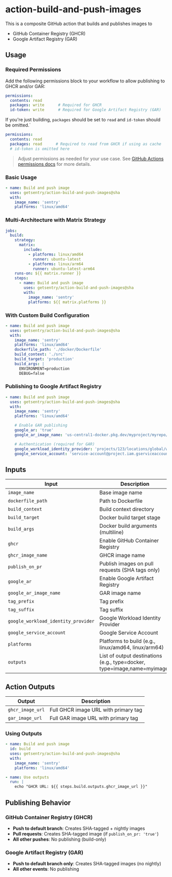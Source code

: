 # action-build-and-push-images

This is a composite GitHub action that builds and publishes images to

- GitHub Container Registry (GHCR)
- Google Artifact Registry (GAR)

## Usage

### Required Permissions

Add the following permissions block to your workflow to allow publishing to GHCR and/or GAR:

```yaml
permissions:
  contents: read
  packages: write      # Required for GHCR
  id-token: write      # Required for Google Artifact Registry (GAR)
```

If you're just building, `packages` should be set to `read` and `id-token` should be omitted.`

```yaml
permissions:
  contents: read
  packages: read      # Required to read from GHCR if using as cache
  # id-token is omitted here
```

> Adjust permissions as needed for your use case. See [GitHub Actions permissions docs](https://docs.github.com/en/actions/using-jobs/assigning-permissions-to-jobs) for more details.

### Basic Usage

```yaml
- name: Build and push image
  uses: getsentry/action-build-and-push-images@sha
  with:
    image_name: 'sentry'
    platforms: 'linux/amd64'
```

### Multi-Architecture with Matrix Strategy

```yaml
jobs:
  build:
    strategy:
      matrix:
        include:
          - platforms: linux/amd64
            runner: ubuntu-latest
          - platforms: linux/arm64
            runner: ubuntu-latest-arm64
    runs-on: ${{ matrix.runner }}
    steps:
      - name: Build and push image
        uses: getsentry/action-build-and-push-images@sha
        with:
          image_name: 'sentry'
          platforms: ${{ matrix.platforms }}
```

### With Custom Build Configuration

```yaml
- name: Build and push image
  uses: getsentry/action-build-and-push-images@sha
  with:
    image_name: 'sentry'
    platforms: 'linux/amd64'
    dockerfile_path: './docker/Dockerfile'
    build_context: './src'
    build_target: 'production'
    build_args: |
      ENVIRONMENT=production
      DEBUG=false
```

### Publishing to Google Artifact Registry

```yaml
- name: Build and push image
  uses: getsentry/action-build-and-push-images@sha
  with:
    image_name: 'sentry'
    platforms: 'linux/amd64'

    # Enable GAR publishing
    google_ar: 'true'
    google_ar_image_name: 'us-central1-docker.pkg.dev/myproject/myrepo/myapp'

    # Authentication (required for GAR)
    google_workload_identity_provider: 'projects/123/locations/global/workloadIdentityPools/pool/providers/provider'
    google_service_account: 'service-account@project.iam.gserviceaccount.com'
```

## Inputs

| Input | Description | Required | Default |
|-------|-------------|----------|---------|
| `image_name` | Base image name | Yes | - |
| `dockerfile_path` | Path to Dockerfile | No | `./Dockerfile` |
| `build_context` | Build context directory | No | `.` |
| `build_target` | Docker build target stage | No | - |
| `build_args` | Docker build arguments (multiline) | No | - |
| `ghcr` | Enable GitHub Container Registry | No | `true` |
| `ghcr_image_name` | GHCR image name | No | `ghcr.io/{owner}/{image_name}` |
| `publish_on_pr` | Publish images on pull requests (SHA tags only) | No | `false` |
| `google_ar` | Enable Google Artifact Registry | No | `false` |
| `google_ar_image_name` | GAR image name | No | - |
| `tag_prefix` | Tag prefix | No | - |
| `tag_suffix` | Tag suffix | No | - |
| `google_workload_identity_provider` | Google Workload Identity Provider | No | - |
| `google_service_account` | Google Service Account | No | - |
| `platforms` | Platforms to build (e.g., linux/amd64, linux/arm64) | No | `linux/amd64` |
| `outputs` | List of output destinations (e.g., type=docker, type=image,name=myimage) | No | - |

## Action Outputs

| Output | Description |
|--------|-------------|
| `ghcr_image_url` | Full GHCR image URL with primary tag |
| `gar_image_url` | Full GAR image URL with primary tag |

### Using Outputs

```yaml
- name: Build and push image
  id: build
  uses: getsentry/action-build-and-push-images@sha
  with:
    image_name: 'sentry'
    platforms: 'linux/amd64'

- name: Use outputs
  run: |
    echo "GHCR URL: ${{ steps.build.outputs.ghcr_image_url }}"
```

## Publishing Behavior

### GitHub Container Registry (GHCR)

- **Push to default branch**: Creates SHA-tagged + nightly images
- **Pull requests**: Creates SHA-tagged image (if `publish_on_pr: 'true'`)
- **All other pushes**: No publishing (build-only)

### Google Artifact Registry (GAR)

- **Push to default branch only**: Creates SHA-tagged images (no nightly)
- **All other events**: No publishing
